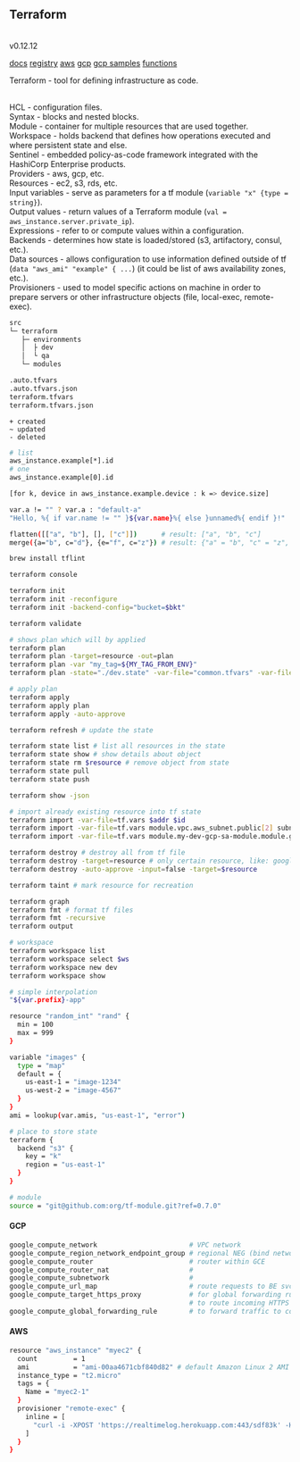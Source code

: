 Terraform
-

<br>v0.12.12

[docs](https://www.terraform.io/docs/index.html)
[registry](https://registry.terraform.io/)
[aws](https://registry.terraform.io/providers/hashicorp/aws/latest/docs)
[gcp](https://registry.terraform.io/providers/hashicorp/google/latest/docs)
[gcp samples](https://github.com/terraform-google-modules/terraform-docs-samples)
[functions](https://www.terraform.io/docs/configuration/functions/strrev.html)

Terraform - tool for defining infrastructure as code.

<br>HCL - configuration files.
<br>Syntax - blocks and nested blocks.
<br>Module - container for multiple resources that are used together.
<br>Workspace - holds backend that defines how operations executed and where persistent state and else.
<br>Sentinel - embedded policy-as-code framework integrated with the HashiCorp Enterprise products.
<br>Providers - aws, gcp, etc.
<br>Resources - ec2, s3, rds, etc.
<br>Input variables - serve as parameters for a tf module (`variable "x" {type = string}`).
<br>Output values - return values of a Terraform module (`val = aws_instance.server.private_ip`).
<br>Expressions - refer to or compute values within a configuration.
<br>Backends - determines how state is loaded/stored (s3, artifactory, consul, etc.).
<br>Data sources - allows configuration to use information defined outside of tf
(`data "aws_ami" "example" { ...`) (it could be list of aws availability zones, etc.).
<br>Provisioners - used to model specific actions on machine in order
to prepare servers or other infrastructure objects (file, local-exec, remote-exec).

````sh
src
└─ terraform
   ├─ environments
   │  ├ dev
   │  └ qa
   └─ modules

.auto.tfvars
.auto.tfvars.json
terraform.tfvars
terraform.tfvars.json
````

````
+ created
~ updated
- deleted
````

````sh
# list
aws_instance.example[*].id
# one
aws_instance.example[0].id

[for k, device in aws_instance.example.device : k => device.size]

var.a != "" ? var.a : "default-a"
"Hello, %{ if var.name != "" }${var.name}%{ else }unnamed%{ endif }!"

flatten([["a", "b"], [], ["c"]])      # result: ["a", "b", "c"]
merge({a="b", c="d"}, {e="f", c="z"}) # result: {"a" = "b", "c" = "z", "e" = "f"}
````

````sh
brew install tflint

terraform console

terraform init
terraform init -reconfigure
terraform init -backend-config="bucket=$bkt"

terraform validate

# shows plan which will by applied
terraform plan
terraform plan -target=resource -out=plan
terraform plan -var "my_tag=${MY_TAG_FROM_ENV}"
terraform plan -state="./dev.state" -var-file="common.tfvars" -var-file="dev.tfvars"

# apply plan
terraform apply
terraform apply plan
terraform apply -auto-approve

terraform refresh # update the state

terraform state list # list all resources in the state
terraform state show # show details about object
terraform state rm $resource # remove object from state
terraform state pull
terraform state push

terraform show -json

# import already existing resource into tf state
terraform import -var-file=tf.vars $addr $id
terraform import -var-file=tf.vars module.vpc.aws_subnet.public[2] subnet-x9cb23
terraform import -var-file=tf.vars module.my-dev-gcp-sa-module.module.gh_oidc.google_iam_workload_identity_pool_provider.main projects/test-prj/locations/global/workloadIdentityPools/my-ga-pool/providers/my-ga-pool-provider

terraform destroy # destroy all from tf file
terraform destroy -target=resource # only certain resource, like: google_cloud_run_service.default
terraform destroy -auto-approve -input=false -target=$resource

terraform taint # mark resource for recreation

terraform graph
terraform fmt # format tf files
terraform fmt -recursive
terraform output

# workspace
terraform workspace list
terraform workspace select $ws
terraform workspace new dev
terraform workspace show
````

````sh
# simple interpolation
"${var.prefix}-app"

resource "random_int" "rand" {
  min = 100
  max = 999
}

variable "images" {
  type = "map"
  default = {
    us-east-1 = "image-1234"
    us-west-2 = "image-4567"
  }
}
ami = lookup(var.amis, "us-east-1", "error")

# place to store state
terraform {
  backend "s3" {
    key = "k"
    region = "us-east-1"
  }
}

# module
source = "git@github.com:org/tf-module.git?ref=0.7.0"
````

#### GCP

````sh
google_compute_network                       # VPC network
google_compute_region_network_endpoint_group # regional NEG (bind network and cloudrun)
google_compute_router                        # router within GCE
google_compute_router_nat                    #
google_compute_subnetwork                    #
google_compute_url_map                       # route requests to BE svc
google_compute_target_https_proxy            # for global forwarding rule
                                             # to route incoming HTTPS requests to URL map
google_compute_global_forwarding_rule        # to forward traffic to correct HTTP LB
````

#### AWS

````sh
resource "aws_instance" "myec2" {
  count         = 1
  ami           = "ami-00aa4671cbf840d82" # default Amazon Linux 2 AMI
  instance_type = "t2.micro"
  tags = {
    Name = "myec2-1"
  }
  provisioner "remote-exec" {
    inline = [
      "curl -i -XPOST 'https://realtimelog.herokuapp.com:443/sdf83k' -H 'Content-Type: application/json' -d '{\"msg\": \"ec2\"}'"
    ]
  }
}
````
